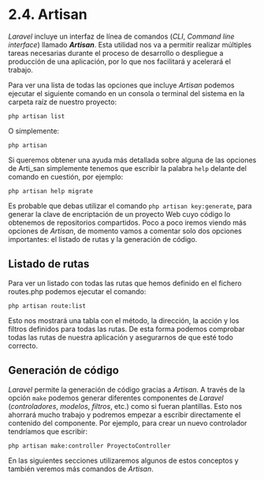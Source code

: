 # 2.4. Artisan

_Laravel_ incluye un interfaz de línea de comandos (_CLI_, _Command line interface_) llamado _**Artisan**_. Esta utilidad nos va a permitir realizar múltiples tareas necesarias durante el proceso de desarrollo o despliegue a producción de una aplicación, por lo que nos facilitará y acelerará el trabajo.

Para ver una lista de todas las opciones que incluye _Artisan_ podemos ejecutar el siguiente comando en un consola o terminal del sistema en la carpeta raíz de nuestro proyecto:

`php artisan list`

O simplemente:

`php artisan`

Si queremos obtener una ayuda más detallada sobre alguna de las opciones de Arti_san simplemente tenemos que escribir la palabra `help` delante del comando en cuestión, por ejemplo:

`php artisan help migrate`

Es probable que debas utilizar el comando `php artisan key:generate`, para generar la clave de encriptación de un proyecto Web cuyo código lo obtenemos de repositorios compartidos. Poco a poco iremos viendo más opciones de _Artisan_, de momento vamos a comentar solo dos opciones importantes: el listado de rutas y la generación de código.

## Listado de rutas

Para ver un listado con todas las rutas que hemos definido en el fichero routes.php podemos ejecutar el comando:

`php artisan route:list`

Esto nos mostrará una tabla con el método, la dirección, la acción y los filtros definidos para todas las rutas. De esta forma podemos comprobar todas las rutas de nuestra aplicación y asegurarnos de que esté todo correcto.

## Generación de código

_Laravel_ permite la generación de código gracias a _Artisan_. A través de la opción `make` podemos generar diferentes componentes de _Laravel_ (_controladores_, _modelos_, _filtros_, etc.) como si fueran plantillas. Esto nos ahorrará mucho trabajo y podremos empezar a escribir directamente el contenido del componente. Por ejemplo, para crear un nuevo controlador tendríamos que escribir:

`php artisan make:controller ProyectoController`

En las siguientes secciones utilizaremos algunos de estos conceptos y también veremos más comandos de _Artisan_.
